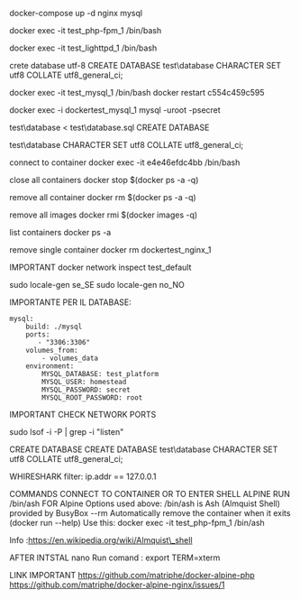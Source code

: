 docker-compose up -d nginx mysql

docker exec -it test\_php-fpm\_1 /bin/bash

docker exec -it test\_lighttpd\_1 /bin/bash

crete database utf-8 CREATE DATABASE test\database CHARACTER SET
utf8 COLLATE utf8\_general\_ci;

docker exec -it test\_mysql\_1 /bin/bash docker restart c554c459c595

docker exec -i dockertest\_mysql\_1 mysql -uroot -psecret

test\database \< test\database.sql CREATE DATABASE

test\database CHARACTER SET utf8 COLLATE utf8\_general\_ci;

connect to container docker exec -it e4e46efdc4bb /bin/bash

close all containers docker stop \$(docker ps -a -q)

remove all container docker rm \$(docker ps -a -q)

remove all images docker rmi \$(docker images -q)

list containers docker ps -a

remove single container docker rm dockertest\_nginx\_1

IMPORTANT docker network inspect test\_default

sudo locale-gen se\_SE sudo locale-gen no\_NO

IMPORTANTE PER IL DATABASE:

    mysql:
        build: ./mysql
        ports:
           - "3306:3306"
        volumes_from:
            - volumes_data
        environment:
            MYSQL_DATABASE: test_platform
            MYSQL_USER: homestead
            MYSQL_PASSWORD: secret
            MYSQL_ROOT_PASSWORD: root 


IMPORTANT CHECK NETWORK PORTS

sudo lsof -i -P | grep -i "listen"


CREATE DATABASE CREATE DATABASE test\database CHARACTER SET utf8
COLLATE utf8\_general\_ci;

WHIRESHARK filter: ip.addr == 127.0.0.1

COMMANDS CONNECT TO CONTAINER OR TO ENTER SHELL ALPINE
RUN /bin/ash FOR Alpine
Options used above:
/bin/ash is Ash (Almquist Shell) provided by BusyBox
--rm Automatically remove the container when it exits (docker run --help)
Use this:
docker exec -it test\_php-fpm\_1   /bin/ash

Info :https://en.wikipedia.org/wiki/Almquist\_shell


AFTER INTSTAL nano
Run comand : export TERM=xterm

LINK IMPORTANT
https://github.com/matriphe/docker-alpine-php
https://github.com/matriphe/docker-alpine-nginx/issues/1
